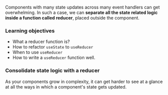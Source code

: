 Components with many state updates across many event handlers can get overwhelming.
In such a case, we can **separate all the state related logic inside a function called reducer**, placed outside the component.

### Learning objectives
- What a reducer function is?
- How to refactor `useState` to `useReducer`
- When to use `useReducer`
- How to write a `useReducer` function well.

### Consolidate state logic with a reducer
As your components grow in complexity, it can get harder to see at a glance at all the ways in 
which a component's state gets updated.